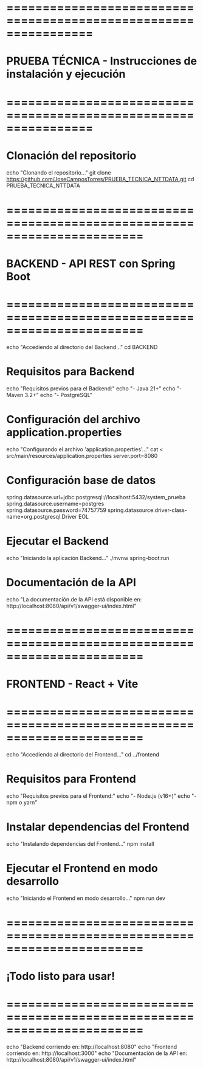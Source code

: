 # ================================================================
# PRUEBA TÉCNICA - Instrucciones de instalación y ejecución
# ================================================================

# Clonación del repositorio
echo "Clonando el repositorio..."
git clone https://github.com/JoseCamposTorres/PRUEBA_TECNICA_NTTDATA.git
cd PRUEBA_TECNICA_NTTDATA

# =======================================================================
# BACKEND - API REST con Spring Boot
# =======================================================================
echo "Accediendo al directorio del Backend..."
cd BACKEND

# Requisitos para Backend
echo "Requisitos previos para el Backend:"
echo "- Java 21+"
echo "- Maven 3.2+"
echo "- PostgreSQL"

# Configuración del archivo application.properties
echo "Configurando el archivo 'application.properties'..."
cat <<EOL > src/main/resources/application.properties
server.port=8080

# Configuración base de datos
spring.datasource.url=jdbc:postgresql://localhost:5432/system_prueba
spring.datasource.username=postgres
spring.datasource.password=74757759
spring.datasource.driver-class-name=org.postgresql.Driver
EOL

# Ejecutar el Backend
echo "Iniciando la aplicación Backend..."
./mvnw spring-boot:run

# Documentación de la API
echo "La documentación de la API está disponible en: http://localhost:8080/api/v1/swagger-ui/index.html"

# =======================================================================
# FRONTEND - React + Vite
# =======================================================================
echo "Accediendo al directorio del Frontend..."
cd ../frontend

# Requisitos para Frontend
echo "Requisitos previos para el Frontend:"
echo "- Node.js (v16+)"
echo "- npm o yarn"

# Instalar dependencias del Frontend
echo "Instalando dependencias del Frontend..."
npm install

# Ejecutar el Frontend en modo desarrollo
echo "Iniciando el Frontend en modo desarrollo..."
npm run dev

# =======================================================================
# ¡Todo listo para usar!
# =======================================================================
echo "Backend corriendo en: http://localhost:8080"
echo "Frontend corriendo en: http://localhost:3000"
echo "Documentación de la API en: http://localhost:8080/api/v1/swagger-ui/index.html"
